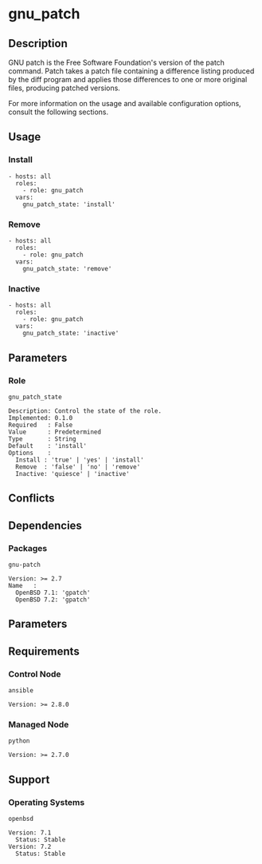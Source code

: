 # gnu_patch

## Description

GNU patch is the Free Software Foundation's version of the patch command. Patch
takes a patch file containing a difference listing produced by the diff program
and applies those differences to one or more original files, producing patched
versions.

For more information on the usage and available configuration options,
consult the following sections.

## Usage

### Install

```
- hosts: all
  roles:
    - role: gnu_patch
  vars:
    gnu_patch_state: 'install'
```

### Remove

```
- hosts: all
  roles:
    - role: gnu_patch
  vars:
    gnu_patch_state: 'remove'
```

### Inactive

```
- hosts: all
  roles:
    - role: gnu_patch
  vars:
    gnu_patch_state: 'inactive'
```

## Parameters

### Role

`gnu_patch_state`

    Description: Control the state of the role.
    Implemented: 0.1.0
    Required   : False
    Value      : Predetermined
    Type       : String
    Default    : 'install'
    Options    :
      Install : 'true' | 'yes' | 'install'
      Remove  : 'false' | 'no' | 'remove'
      Inactive: 'quiesce' | 'inactive'

## Conflicts

## Dependencies

### Packages

`gnu-patch`

    Version: >= 2.7
    Name   :
      OpenBSD 7.1: 'gpatch'
      OpenBSD 7.2: 'gpatch'

## Parameters

## Requirements

### Control Node

`ansible`

    Version: >= 2.8.0

### Managed Node

`python`

    Version: >= 2.7.0

## Support

### Operating Systems

`openbsd`

    Version: 7.1
      Status: Stable
    Version: 7.2
      Status: Stable
